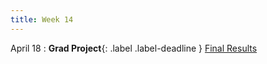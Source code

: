 ```yaml
---
title: Week 14
---
```


April 18
: **Grad Project**{: .label .label-deadline } [Final Results](gradproject#results)   

